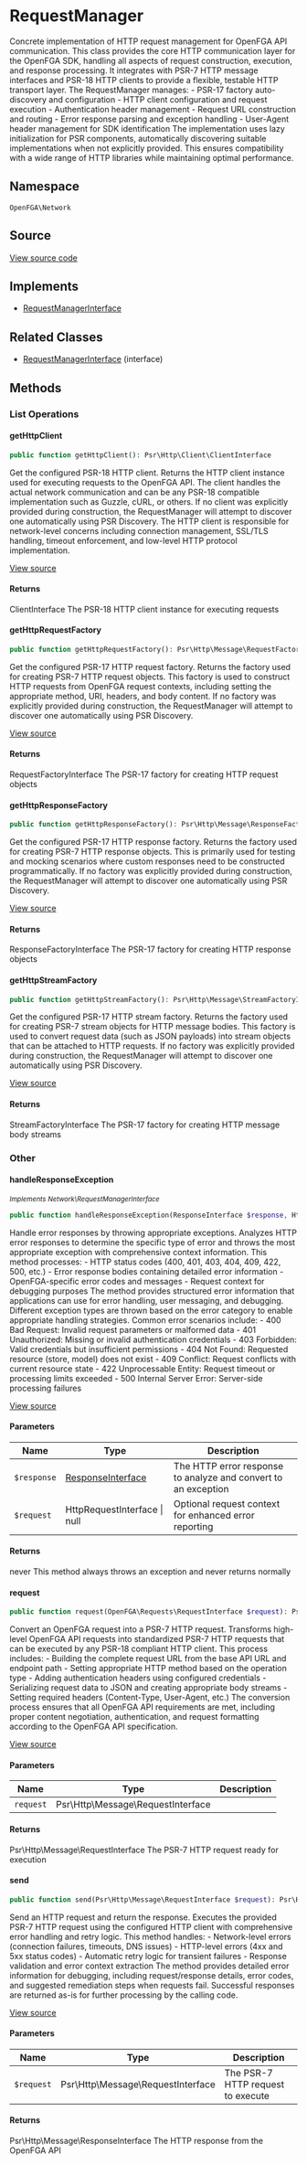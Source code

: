 # RequestManager

Concrete implementation of HTTP request management for OpenFGA API communication. This class provides the core HTTP communication layer for the OpenFGA SDK, handling all aspects of request construction, execution, and response processing. It integrates with PSR-7 HTTP message interfaces and PSR-18 HTTP clients to provide a flexible, testable HTTP transport layer. The RequestManager manages: - PSR-17 factory auto-discovery and configuration - HTTP client configuration and request execution - Authentication header management - Request URL construction and routing - Error response parsing and exception handling - User-Agent header management for SDK identification The implementation uses lazy initialization for PSR components, automatically discovering suitable implementations when not explicitly provided. This ensures compatibility with a wide range of HTTP libraries while maintaining optimal performance.

## Namespace
`OpenFGA\Network`

## Source
[View source code](https://github.com/evansims/openfga-php/blob/main/src/Network/RequestManager.php)

## Implements
* [RequestManagerInterface](RequestManagerInterface.md)

## Related Classes
* [RequestManagerInterface](Network/RequestManagerInterface.md) (interface)



## Methods

                                                                                                            
### List Operations
#### getHttpClient


```php
public function getHttpClient(): Psr\Http\Client\ClientInterface
```

Get the configured PSR-18 HTTP client. Returns the HTTP client instance used for executing requests to the OpenFGA API. The client handles the actual network communication and can be any PSR-18 compatible implementation such as Guzzle, cURL, or others. If no client was explicitly provided during construction, the RequestManager will attempt to discover one automatically using PSR Discovery. The HTTP client is responsible for network-level concerns including connection management, SSL/TLS handling, timeout enforcement, and low-level HTTP protocol implementation.

[View source](https://github.com/evansims/openfga-php/blob/main/src/Network/RequestManager.php#L133)


#### Returns
ClientInterface
 The PSR-18 HTTP client instance for executing requests

#### getHttpRequestFactory


```php
public function getHttpRequestFactory(): Psr\Http\Message\RequestFactoryInterface
```

Get the configured PSR-17 HTTP request factory. Returns the factory used for creating PSR-7 HTTP request objects. This factory is used to construct HTTP requests from OpenFGA request contexts, including setting the appropriate method, URI, headers, and body content. If no factory was explicitly provided during construction, the RequestManager will attempt to discover one automatically using PSR Discovery.

[View source](https://github.com/evansims/openfga-php/blob/main/src/Network/RequestManager.php#L155)


#### Returns
RequestFactoryInterface
 The PSR-17 factory for creating HTTP request objects

#### getHttpResponseFactory


```php
public function getHttpResponseFactory(): Psr\Http\Message\ResponseFactoryInterface
```

Get the configured PSR-17 HTTP response factory. Returns the factory used for creating PSR-7 HTTP response objects. This is primarily used for testing and mocking scenarios where custom responses need to be constructed programmatically. If no factory was explicitly provided during construction, the RequestManager will attempt to discover one automatically using PSR Discovery.

[View source](https://github.com/evansims/openfga-php/blob/main/src/Network/RequestManager.php#L177)


#### Returns
ResponseFactoryInterface
 The PSR-17 factory for creating HTTP response objects

#### getHttpStreamFactory


```php
public function getHttpStreamFactory(): Psr\Http\Message\StreamFactoryInterface
```

Get the configured PSR-17 HTTP stream factory. Returns the factory used for creating PSR-7 stream objects for HTTP message bodies. This factory is used to convert request data (such as JSON payloads) into stream objects that can be attached to HTTP requests. If no factory was explicitly provided during construction, the RequestManager will attempt to discover one automatically using PSR Discovery.

[View source](https://github.com/evansims/openfga-php/blob/main/src/Network/RequestManager.php#L199)


#### Returns
StreamFactoryInterface
 The PSR-17 factory for creating HTTP message body streams

### Other
#### handleResponseException

*<small>Implements Network\RequestManagerInterface</small>*  

```php
public function handleResponseException(ResponseInterface $response, HttpRequestInterface|null $request = NULL): never
```

Handle error responses by throwing appropriate exceptions. Analyzes HTTP error responses to determine the specific type of error and throws the most appropriate exception with comprehensive context information. This method processes: - HTTP status codes (400, 401, 403, 404, 409, 422, 500, etc.) - Error response bodies containing detailed error information - OpenFGA-specific error codes and messages - Request context for debugging purposes The method provides structured error information that applications can use for error handling, user messaging, and debugging. Different exception types are thrown based on the error category to enable appropriate handling strategies. Common error scenarios include: - 400 Bad Request: Invalid request parameters or malformed data - 401 Unauthorized: Missing or invalid authentication credentials - 403 Forbidden: Valid credentials but insufficient permissions - 404 Not Found: Requested resource (store, model) does not exist - 409 Conflict: Request conflicts with current resource state - 422 Unprocessable Entity: Request timeout or processing limits exceeded - 500 Internal Server Error: Server-side processing failures

[View source](https://github.com/evansims/openfga-php/blob/main/src/Network/RequestManagerInterface.php#L77)

#### Parameters
| Name | Type | Description |
|------|------|-------------|
| `$response` | [ResponseInterface](Responses/ResponseInterface.md) | The HTTP error response to analyze and convert to an exception |
| `$request` | HttpRequestInterface &#124; null | Optional request context for enhanced error reporting |

#### Returns
never
 This method always throws an exception and never returns normally

#### request


```php
public function request(OpenFGA\Requests\RequestInterface $request): Psr\Http\Message\RequestInterface
```

Convert an OpenFGA request into a PSR-7 HTTP request. Transforms high-level OpenFGA API requests into standardized PSR-7 HTTP requests that can be executed by any PSR-18 compliant HTTP client. This process includes: - Building the complete request URL from the base API URL and endpoint path - Setting appropriate HTTP method based on the operation type - Adding authentication headers using configured credentials - Serializing request data to JSON and creating appropriate body streams - Setting required headers (Content-Type, User-Agent, etc.) The conversion process ensures that all OpenFGA API requirements are met, including proper content negotiation, authentication, and request formatting according to the OpenFGA API specification.

[View source](https://github.com/evansims/openfga-php/blob/main/src/Network/RequestManager.php#L220)

#### Parameters
| Name | Type | Description |
|------|------|-------------|
| `request` | Psr\Http\Message\RequestInterface |  |

#### Returns
Psr\Http\Message\RequestInterface
 The PSR-7 HTTP request ready for execution

#### send


```php
public function send(Psr\Http\Message\RequestInterface $request): Psr\Http\Message\ResponseInterface
```

Send an HTTP request and return the response. Executes the provided PSR-7 HTTP request using the configured HTTP client with comprehensive error handling and retry logic. This method handles: - Network-level errors (connection failures, timeouts, DNS issues) - HTTP-level errors (4xx and 5xx status codes) - Automatic retry logic for transient failures - Response validation and error context extraction The method provides detailed error information for debugging, including request/response details, error codes, and suggested remediation steps when requests fail. Successful responses are returned as-is for further processing by the calling code.

[View source](https://github.com/evansims/openfga-php/blob/main/src/Network/RequestManager.php#L263)

#### Parameters
| Name | Type | Description |
|------|------|-------------|
| `$request` | Psr\Http\Message\RequestInterface | The PSR-7 HTTP request to execute |

#### Returns
Psr\Http\Message\ResponseInterface
 The HTTP response from the OpenFGA API

